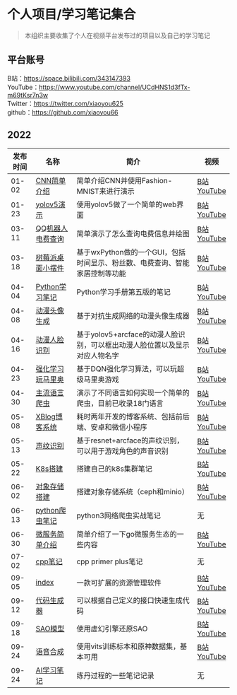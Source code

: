 # 个人项目/学习笔记集合
> 本组织主要收集了个人在视频平台发布过的项目以及自己的学习笔记

## 平台账号
B站：https://space.bilibili.com/343147393
<br>YouTube：https://www.youtube.com/channel/UCdHNS1d3fTx-m69tKsr7n3w
<br>Twitter：https://twitter.com/xiaoyou625
<br>github：https://github.com/xiaoyou66

## 2022

|发布时间|名称|简介|视频|
|---|----|----|----|
|01-02|[CNN简单介绍](https://github.com/xiaoyou-bilibili/deep_cnn_Introduction)|简单介绍CNN并使用Fashion-MNIST来进行演示| [B站](https://www.bilibili.com/video/BV1GD4y1F7Y4) <br> [YouTube](https://youtu.be/m4yN6nnQXow) |
|01-23|[yolov5演示](https://github.com/xiaoyou-bilibili/yolov5_demo)|使用yolov5做了一个简单的web界面| [B站](https://www.bilibili.com/video/BV1vm4y1S7UN/) <br> [YouTube](https://youtu.be/mfYAybNO9vE) |
|03-11|[QQ机器人电费查询](https://github.com/xiaoyou-bilibili/python_demo/blob/master/%E6%9F%A5%E7%94%B5%E8%B4%B9.py)|简单演示了怎么查询电费信息并绘图| [B站](https://www.bilibili.com/video/BV1QZ4y1r7Ki) <br> [YouTube](https://youtu.be/QTlsdCLMCfs) |
|03-18|[树莓派桌面小摆件](https://github.com/xiaoyou-bilibili/pi_tool)|基于wxPython做的一个GUI，包括时间显示、粉丝数、电费查询、智能家居控制等功能| [B站](https://www.bilibili.com/video/BV1eS4y1D7cs) <br> [YouTube](https://youtu.be/GTo-YL8So9U) |
|04-04|[Python学习笔记](https://github.com/xiaoyou-bilibili/python_study)|Python学习手册第五版的笔记| [B站](https://space.bilibili.com/343147393/channel/collectiondetail?sid=308227) <br> [YouTube](https://youtu.be/IsLpiuW4o5o) |
|04-08|[动漫头像生成](https://github.com/xiaoyou-bilibili/anime_avatar_gen)|基于对抗生成网络的动漫头像生成器| [B站](https://www.bilibili.com/video/BV1MF411G7UU) <br> [YouTube](https://youtu.be/wUlh4dFh_YU) |
|04-16|[动漫人脸识别](https://github.com/xiaoyou-bilibili/anime_recognize)|基于yolov5+arcface的动漫人脸识别，可以框出动漫人脸位置以及显示对应人物名字| [B站](https://www.bilibili.com/video/BV1tS4y1Y7gc) <br> [YouTube](https://youtu.be/0eKBEoiSc_s) |
|04-23|[强化学习玩马里奥](https://github.com/xiaoyou-bilibili/gym_super_mario)|基于DQN强化学习算法，可以玩超级马里奥游戏| [B站](https://www.bilibili.com/video/BV1RY4y1a76n) <br> [YouTube](https://youtu.be/VEuVMdB4KsM) |
|04-30|[主流语言爬虫](https://github.com/xiaoyou-bilibili/spider)|演示了不同语言如何实现一个简单的爬虫，目前已收录18门语言| [B站](https://www.bilibili.com/video/BV1k5411R7mD) <br> [YouTube](https://youtu.be/EJeIiN_1Bic) |
|05-08|[XBlog博客系统](https://github.com/xiaoyou-bilibili/xblog)|耗时两年开发的博客系统、包括前后端、安卓和微信小程序| [B站](https://www.bilibili.com/video/BV1sY4y1r7hs) <br> [YouTube](https://youtu.be/N4ZBXKkhaKI) |
|05-13|[声纹识别](https://github.com/xiaoyou-bilibili/voice_recognize)|基于resnet+arcface的声纹识别，可以用于游戏角色的声音识别| [B站](https://www.bilibili.com/video/BV18F41177jb) <br> [YouTube](https://youtu.be/XV9NwpnLPGo) |
|05-22|[K8s搭建](https://github.com/xiaoyou-bilibili/distributed_study/tree/master/build_k8s)|搭建自己的k8s集群笔记| [B站](https://www.bilibili.com/video/BV1HT4y1q7SF) <br> [YouTube](https://youtu.be/VvdClhNShZY) |
|06-02|[对象存储搭建](https://github.com/xiaoyou-bilibili/distributed_study/tree/master/object_storage)|搭建对象存储系统（ceph和minio）| [B站](https://www.bilibili.com/video/BV1q5411Q7u8) <br> [YouTube](https://youtu.be/A-yBJoDil5UY) |
|06-13|[python爬虫笔记](https://github.com/xiaoyou-bilibili/python_study/tree/master/%E7%BD%91%E7%BB%9C%E7%88%AC%E8%99%AB%E5%BC%80%E5%8F%91%E5%AE%9E%E6%88%98)|python3网络爬虫实战笔记| 无 |
|06-30|[微服务简单介绍](https://github.com/xiaoyou-bilibili/distributed_study/tree/master/micro-server)|简单介绍了一下go微服务生态的一些内容| [B站](https://www.bilibili.com/video/BV1Pa411X7o2) <br> [YouTube](https://youtu.be/VYrQe7S5luM)  |
|07-02|[cpp笔记](https://github.com/xiaoyou-bilibili/cpp_study/tree/master/cpp_primer_plus)|cpp primer plus笔记| 无  |
|09-05|[index](https://github.com/xiaoyou-bilibili/index)| 一款可扩展的资源管理软件 | [B站](https://www.bilibili.com/video/BV1714y1s7jZ) <br> [YouTube](https://youtu.be/jl2wpz1sIIQ) |
|09-12|[代码生成器](https://github.com/xiaoyou-bilibili/code_generate)| 可以根据自己定义的接口快速生成代码 | [B站](https://www.bilibili.com/video/BV11e4y1C7Sh) <br> [YouTube](https://youtu.be/lAN2yXb59QE) |
|09-18|[SAO模型](https://github.com/xiaoyou-bilibili/sao_model)| 使用虚幻引擎还原SAO | [B站](https://www.bilibili.com/video/BV1xt4y1A74v) <br> [YouTube](https://youtu.be/U5PXtcKhXgE) |
|09-24|[语音合成](https://github.com/xiaoyou-bilibili/tts_vits)| 使用vits训练标本和原神数据集，基本可用 | [B站](https://www.bilibili.com/video/BV1Fe4y1r737) <br> [YouTube](https://youtu.be/Ec8BqsoIw7A) |
|09-24|[AI学习笔记](https://github.com/xiaoyou-bilibili/ai_study)| 练丹过程的一些笔记记录 | 无 |